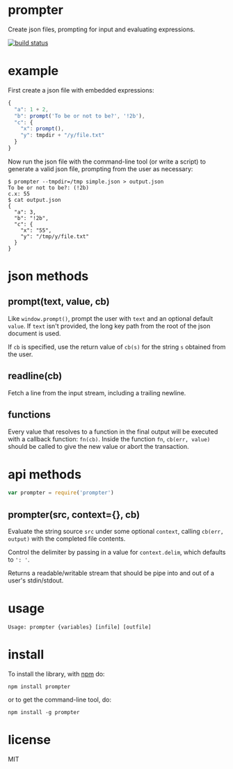 prompter
========

Create json files, prompting for input and evaluating expressions.

[![build status](https://secure.travis-ci.org/substack/node-prompter.png)](http://travis-ci.org/substack/node-prompter)

example
=======

First create a json file with embedded expressions:

``` js
{
  "a": 1 + 2,
  "b": prompt('To be or not to be?', '!2b'),
  "c": {
    "x": prompt(),
    "y": tmpdir + "/y/file.txt"
  }
}
```

Now run the json file with the command-line tool (or write a script) to generate
a valid json file, prompting from the user as necessary:

```
$ prompter --tmpdir=/tmp simple.json > output.json
To be or not to be?: (!2b) 
c.x: 55
$ cat output.json
{
  "a": 3,
  "b": "!2b",
  "c": {
    "x": "55",
    "y": "/tmp/y/file.txt"
  }
}
```

json methods
============

prompt(text, value, cb)
-----------------------

Like `window.prompt()`, prompt the user with `text` and an optional default
`value`. If `text` isn't provided, the long key path from the root of the json
document is used.

If `cb` is specified, use the return value of `cb(s)` for the string `s`
obtained from the user.

readline(cb)
------------

Fetch a line from the input stream, including a trailing newline.

functions
---------

Every value that resolves to a function in the final output will be executed with
a callback function: `fn(cb)`. Inside the function `fn`, `cb(err, value)` should
be called to give the new value or abort the transaction.

api methods
===========

``` js
var prompter = require('prompter')
```

prompter(src, context={}, cb)
-----------------------------

Evaluate the string source `src` under some optional `context`, calling
`cb(err, output)` with the completed file contents.

Control the delimiter by passing in a value for `context.delim`, which defaults
to `': '`.

Returns a readable/writable stream that should be pipe into and out of a user's
stdin/stdout.

usage
=====

```
Usage: prompter {variables} [infile] [outfile]
```

install
=======

To install the library, with [npm](http://npmjs.org) do:

```
npm install prompter
```

or to get the command-line tool, do:

```
npm install -g prompter
```

license
=======

MIT
